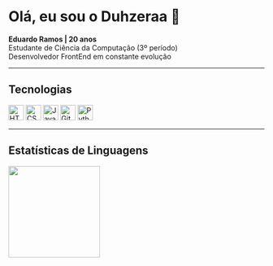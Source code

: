 # Olá, eu sou o Duhzeraa 👋

**Eduardo Ramos | 20 anos**  
Estudante de Ciência da Computação (3º período)  
Desenvolvedor FrontEnd em constante evolução

---

## Tecnologias

<p align="left">
  <img alt="HTML5" title="HTML5" width="30" src="https://cdn.jsdelivr.net/gh/devicons/devicon/icons/html5/html5-original.svg" />
  <img alt="CSS3" title="CSS3" width="30" src="https://cdn.jsdelivr.net/gh/devicons/devicon/icons/css3/css3-original.svg" />
  <img alt="JavaScript" title="JavaScript" width="30" src="https://cdn.jsdelivr.net/gh/devicons/devicon/icons/javascript/javascript-original.svg" />
  <img alt="Git" title="Git" width="30" src="https://cdn.jsdelivr.net/gh/devicons/devicon/icons/git/git-original.svg" />
  <img alt="Python" title="Python" width="30" src="https://cdn.jsdelivr.net/gh/devicons/devicon/icons/python/python-original.svg" />
</p>

---

## Estatísticas de Linguagens

<p align="left">
  <img height="180" src="https://github-readme-stats.vercel.app/api/top-langs/?username=Duhzeraa&theme=tokyonight&layout=compact&langs_count=8" />
</p>

